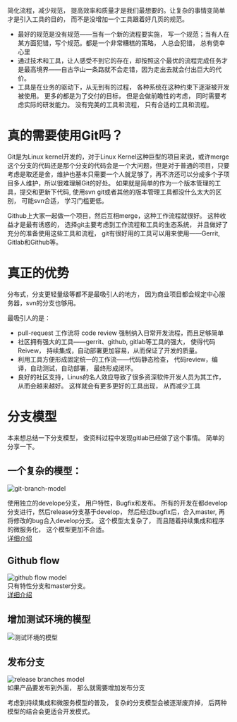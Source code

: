 简化流程，减少规范， 提高效率和质量才是我们最想要的。让复杂的事情变简单才是引入工具的目的， 而不是没增加一个工具跟着好几页的规范。  

* 最好的规范是没有规范——当有一个新的流程要实施， 写一个规范；当有人在某方面犯错，写个规范。都是一个非常糟糕的策略， 人总会犯错， 总有侥幸心里
* 通过技术和工具，让人感受不到它的存在，却按照这个最优的流程完成任务才是最高境界——自古华山一条路就不会走错，因为走出去就会付出巨大的代价。
* 工具是在业务的驱动下，从无到有的过程， 各种系统在这种约束下逐渐被开发被使用。 更多的都是为了交付的目标， 但是会做前瞻性的考虑， 同时需要考虑实际的研发能力。 没有完美的工具和流程， 只有合适的工具和流程。

# 真的需要使用Git吗？  
Git是为Linux kernel开发的，对于Linux Kernel这种巨型的项目来说，或许merge这个分支的代码还是那个分支的代码会是一个大问题，但是对于普通的项目，只要考虑是取还是舍，维护也基本只需要一个人就足够了，再不济还可以分成多个子项目多人维护，所以很难理解Git的好处。 如果就是简单的作为一个版本管理的工具，提交和更新下代码, 使用svn git或者其他的版本管理工具都没什么太大的区别， 可能svn合适， 学习门槛更低。 

Github上大家一起做一个项目，然后互相merge，这种工作流程就很好。 这种收益才是最有诱惑的， 选择git主要考虑到工作流程和工具的生态系统， 并且做好了充分的准备使用这些工具和流程， git有很好用的工具可以用来使用——Gerrit, Gitlab和Github等。 


# 真正的优势
分布式，分支更轻量级等都不是最吸引人的地方， 因为商业项目都会规定中心服务器，svn的分支也够用。

最吸引人的是：
 
* pull-request 工作流将 code review 强制纳入日常开发流程，而且足够简单
* 社区拥有强大的工具——gerrit、github, gitlab等工具的强大， 使得代码Reivew， 持续集成，自动部署更加容易，从而保证了开发的质量。 
* 利用工具方便形成固定统一的工作流——代码静态检查， 代码review，编译，自动测试，自动部署， 最终形成闭环。
* 良好的社区支持，Linus的名人效应导致了很多资深软件开发人员为其工作， 从而会越来越好。 这样就会有更多更好的工具出现， 从而减少工具


# 分支模型
本来想总结一下分支模型， 查资料过程中发现gitlab已经做了这个事情。 简单的分享一下。
## 一个复杂的模型：  
![git-branch-model](/img/post/git/gitdashflow.png)


使用独立的develope分支， 用户特性，Bugfix和发布。 所有的开发在都develop分支进行，然后release分支基于develop， 然后经过bugfix后，合入master, 再将修改的bug合入develop分支。
这个模型太复杂了， 而且随着持续集成和程序的微服务化， 这个模型更加不合适。  
[详细介绍](http://nvie.com/posts/a-successful-git-branching-model/)

## Github flow
![github flow model](/img/post/git/github_flow.png)   
只有特性分支和master分支。   
[详细介绍](http://scottchacon.com/2011/08/31/github-flow.html)

## 增加测试环境的模型
![测试环境的模型](/img/post/git/environment_branches.png)

## 发布分支
![release branches model](/img/post/git/release_branches.png)  
如果产品要发布到外面， 那么就需要增加发布分支  


考虑到持续集成和微服务模型的普及， 复杂的分支模型会被逐渐废弃掉， 后两种模型的结合会更适合开发模式。


